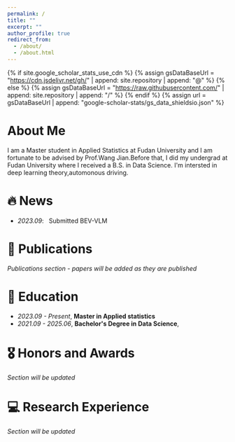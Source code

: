 ```yaml
---
permalink: /
title: ""
excerpt: ""
author_profile: true
redirect_from: 
  - /about/
  - /about.html
---
```


{% if site.google_scholar_stats_use_cdn %}
{% assign gsDataBaseUrl = "https://cdn.jsdelivr.net/gh/" | append: site.repository | append: "@" %}
{% else %}
{% assign gsDataBaseUrl = "https://raw.githubusercontent.com/" | append: site.repository | append: "/" %}
{% endif %}
{% assign url = gsDataBaseUrl | append: "google-scholar-stats/gs_data_shieldsio.json" %}

<span class='anchor' id='about-me'></span>
# About Me
I am a Master student in Applied Statistics at Fudan University and I am fortunate to be advised by Prof.Wang Jian.Before that, I did my undergrad at Fudan University where I received a B.S. in Data Science.
I'm intersted in deep learning theory,automonous driving.
# 🔥 News
- *2023.09*: &nbsp; Submitted BEV-VLM


# 📝 Publications 

*Publications section - papers will be added as they are published*



# 📖 Education
- *2023.09 - Present*, **Master in Applied statistics**
- *2021.09 - 2025.06*, **Bachelor's Degree in Data Science**, 
# 🎖 Honors and Awards
*Section will be updated*

# 💻 Research Experience
*Section will be updated*

